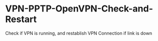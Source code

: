 # VPN-PPTP-OpenVPN-Check-and-Restart
Check if VPN is running, and restablish VPN Connection if link is down
